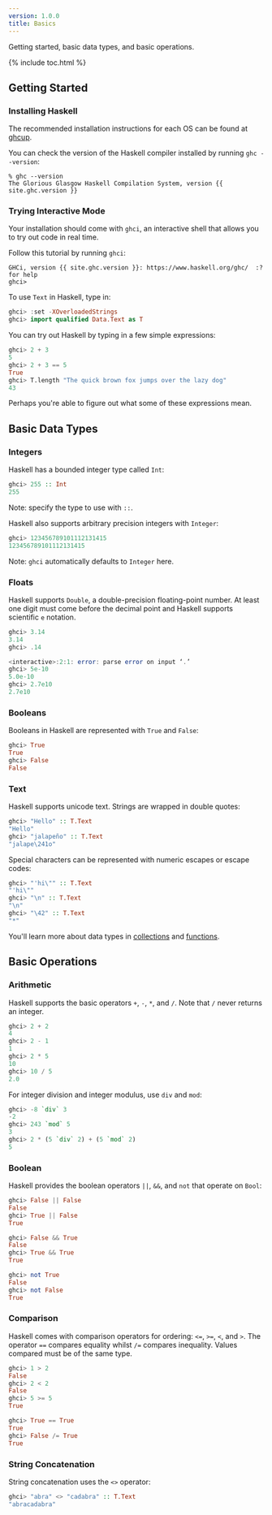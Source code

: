 ```yaml
---
version: 1.0.0
title: Basics
---
```


Getting started, basic data types, and basic operations.

{% include toc.html %}

## Getting Started

### Installing Haskell

The recommended installation instructions for each OS can be found at
[ghcup](https://www.haskell.org/ghcup/).

You can check the version of the Haskell compiler installed by running
`ghc --version`:

    % ghc --version
    The Glorious Glasgow Haskell Compilation System, version {{ site.ghc.version }}

### Trying Interactive Mode

Your installation should come with `ghci`, an interactive shell that allows you
to try out code in real time.

Follow this tutorial by running `ghci`:

    GHCi, version {{ site.ghc.version }}: https://www.haskell.org/ghc/  :? for help
    ghci>

To use `Text` in Haskell, type in:

```haskell
ghci> :set -XOverloadedStrings
ghci> import qualified Data.Text as T
```

You can try out Haskell by typing in a few simple expressions:

```haskell
ghci> 2 + 3
5
ghci> 2 + 3 == 5
True
ghci> T.length "The quick brown fox jumps over the lazy dog"
43
```

Perhaps you're able to figure out what some of these expressions mean.

## Basic Data Types

### Integers

Haskell has a bounded integer type called `Int`:

```haskell
ghci> 255 :: Int
255
```
Note: specify the type to use with `::`.

Haskell also supports arbitrary precision integers with `Integer`:

```haskell
ghci> 123456789101112131415
123456789101112131415
```
Note: `ghci` automatically defaults to `Integer` here.

### Floats

Haskell supports `Double`, a double-precision floating-point number.
At least one digit must come before the decimal point and Haskell supports
scientific `e` notation.

```haskell
ghci> 3.14
3.14
ghci> .14

<interactive>:2:1: error: parse error on input ‘.’
ghci> 5e-10
5.0e-10
ghci> 2.7e10
2.7e10
```

### Booleans

Booleans in Haskell are represented with `True` and `False`:

```haskell
ghci> True
True
ghci> False
False
```

### Text

Haskell supports unicode text. Strings are wrapped in double quotes:

```haskell
ghci> "Hello" :: T.Text
"Hello"
ghci> "jalapeño" :: T.Text
"jalape\241o"
```

Special characters can be represented with numeric escapes or escape codes:

```haskell
ghci> "'hi\"" :: T.Text
"'hi\""
ghci> "\n" :: T.Text
"\n"
ghci> "\42" :: T.Text
"*"
```

You'll learn more about data types in [collections](../collections/) and
[functions](../functions/).

## Basic Operations

### Arithmetic

Haskell supports the basic operators `+`, `-`, `*`, and `/`.
Note that `/` never returns an integer.

```haskell
ghci> 2 + 2
4
ghci> 2 - 1
1
ghci> 2 * 5
10
ghci> 10 / 5
2.0
```

For integer division and integer modulus, use `div` and `mod`:

```haskell
ghci> -8 `div` 3
-2
ghci> 243 `mod` 5
3
ghci> 2 * (5 `div` 2) + (5 `mod` 2)
5
```

### Boolean

Haskell provides the boolean operators `||`, `&&`, and `not` that operate on
`Bool`:

```haskell
ghci> False || False
False
ghci> True || False
True

ghci> False && True
False
ghci> True && True
True

ghci> not True
False
ghci> not False
True
```

### Comparison

Haskell comes with comparison operators for ordering: `<=`, `>=`, `<`, and `>`.
The operator `==` compares equality whilst `/=` compares inequality.
Values compared must be of the same type.

```haskell
ghci> 1 > 2
False
ghci> 2 < 2
False
ghci> 5 >= 5
True

ghci> True == True
True
ghci> False /= True
True
```

### String Concatenation

String concatenation uses the `<>` operator:

```haskell
ghci> "abra" <> "cadabra" :: T.Text
"abracadabra"
```
